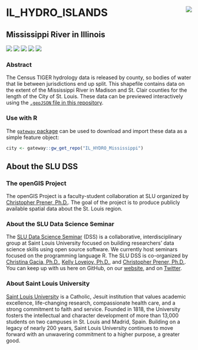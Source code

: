 # IL_HYDRO_ISLANDS <img src="https://slu-dss.github.io/img/gisLogoSm.png" align="right" />
## Mississippi River in Illinois

[![](https://img.shields.io/badge/extent-Madison%20and%20St.%20Clair%20Counties,%20IL-red.svg)](https://github.com/slu-openGIS/IL_HYDRO_Mississippi/)
[![](https://img.shields.io/badge/category-physical%20geography-orange.svg)](https://github.com/slu-openGIS/IL_HYDRO_Mississippi/)
[![](https://img.shields.io/github/release/slu-openGIS/IL_HYDRO_Mississippi.svg?label=version)](https://github.com/slu-openGIS/IL_HYDRO_Mississippi/releases)
[![](https://img.shields.io/github/last-commit/slu-openGIS/IL_HYDRO_Mississippi.svg)](https://github.com/slu-openGIS/IL_HYDRO_Mississippi/commits/master)
[![](https://img.shields.io/github/repo-size/slu-openGIS/IL_HYDRO_Mississippi.svg)](https://github.com/slu-openGIS/IL_HYDRO_Mississippi/)

### Abstract
The Census TIGER hydrology data is released by county, so bodies of water that lie between jurisdictions end up split. This shapefile contains data on the extent of the Mississippi River in Madison and St. Clair counties for the length of the City of St. Louis. These data can be previewed interactively using the [`.geoJSON` file in this repository](https://github.com/slu-openGIS/IL_HYDRO_Mississippi/blob/master/geoJSON/IL_HYDRO_Mississippi.geoJSON).

### Use with R
The [`gateway` package](https://github.com/slu-openGIS/gateway) can be used to download and import these data as a simple feature object:

```r
city <- gateway::gw_get_repo("IL_HYDRO_Mississippi")
```

## About the SLU DSS
### The openGIS Project
The openGIS Project is a faculty-student collaboration at SLU organized by [Christopher Prener, Ph.D.](mailto:chris.prener@slu.edu}). The goal of the project is to produce publicly available spatial data about the St. Louis region.

### About the SLU Data Science Seminar
The [SLU Data Science Seminar](https://slu-dss.githb.io) (DSS) is a collaborative, interdisciplinary group at Saint Louis University focused on building researchers’ data science skills using open source software. We currently host seminars focused on the programming language R. The SLU DSS is co-organized by [Christina Gacia, Ph.D.](mailto:christina.garcia@slu.edu), [Kelly Lovejoy, Ph.D.](mailto:kelly.lovejoy@slu.edu@slu.edu), and [Christopher Prener, Ph.D.](mailto:chris.prener@slu.edu}). You can keep up with us here on GitHub, on our [website](https://slu-dss.githb.io), and on [Twitter](https://twitter.com/SLUDSS).

### About Saint Louis University
[Saint Louis University](http://wwww.slu.edu) is a Catholic, Jesuit institution that values academic excellence, life-changing research, compassionate health care, and a strong commitment to faith and service. Founded in 1818, the University fosters the intellectual and character development of more than 13,000 students on two campuses in St. Louis and Madrid, Spain. Building on a legacy of nearly 200 years, Saint Louis University continues to move forward with an unwavering commitment to a higher purpose, a greater good.
